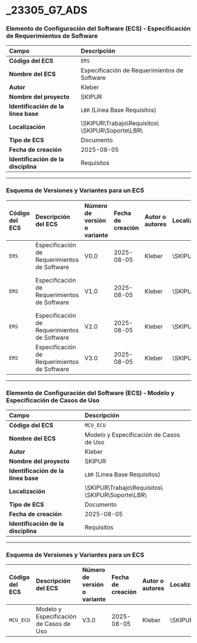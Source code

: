 # _23305_G7_ADS

### Elemento de Configuración del Software (ECS) - Especificación de Requerimientos de Software

| Campo | Descripción |
| :--- | :--- |
| **Código del ECS** | `ERS` |
| **Nombre del ECS** | Especificación de Requerimientos de Software |
| **Autor** | Kleber |
| **Nombre del proyecto** | SKIPUR |
| **Identificación de la línea base** | `LBR` (Línea Base Requisitos) |
| **Localización** | \\SKIPUR\\Trabajo\\Requisitos\\<br>\\SKIPUR\\Soporte\\LBR\\ |
| **Tipo de ECS** | Documento |
| **Fecha de creación** | 2025-08-05 |
| **Identificación de la disciplina** | Requisitos |

---



### Esquema de Versiones y Variantes para un ECS

| Código del ECS | Descripción del ECS | Número de versión o variante | Fecha de creación | Autor o autores | Localización | Observación | Variante de requisitos de usuario | Variante de plataforma |
| :--- | :--- | :--- | :--- | :--- | :--- | :--- | :--- | :--- |
| `ERS` | Especificación de Requerimientos de Software | V0.0 | 2025-08-05 | Kleber | \\SKIPUR\\Trabajo\\Requisitos\\ | Versión inicial del documento. | N/A | N/A |
| `ERS` | Especificación de Requerimientos de Software | V1.0 | 2025-08-05 | Kleber | \\SKIPUR\\Trabajo\\Requisitos\\ | Cambio en base a análisis de IREB y correcciones. | N/A | N/A |
| `ERS` | Especificación de Requerimientos de Software | V2.0 | 2025-08-05 | Kleber | \\SKIPUR\\Trabajo\\Requisitos\\ | Corrección. | N/A | N/A |
| `ERS` | Especificación de Requerimientos de Software | V3.0 | 2025-08-05 | Kleber | \\SKIPUR\\Trabajo\\Requisitos\\ | Versión actual del documento. | N/A | N/A |

---

### Elemento de Configuración del Software (ECS) - Modelo y Especificación de Casos de Uso

| Campo | Descripción |
| :--- | :--- |
| **Código del ECS** | `MCU_ECU` |
| **Nombre del ECS** | Modelo y Especificación de Casos de Uso |
| **Autor** | Kleber |
| **Nombre del proyecto** | SKIPUR |
| **Identificación de la línea base** | `LBR` (Línea Base Requisitos) |
| **Localización** | \\SKIPUR\\Trabajo\\Requisitos\\<br>\\SKIPUR\\Soporte\\LBR\\ |
| **Tipo de ECS** | Documento |
| **Fecha de creación** | 2025-08-05 |
| **Identificación de la disciplina** | Requisitos |

---

### Esquema de Versiones y Variantes para un ECS

| Código del ECS | Descripción del ECS | Número de versión o variante | Fecha de creación | Autor o autores | Localización | Observación | Variante de requisitos de usuario | Variante de plataforma |
| :--- | :--- | :--- | :--- | :--- | :--- | :--- | :--- | :--- |
| `MCU_ECU` | Modelo y Especificación de Casos de Uso | V3.0 | 2025-08-05 | Kleber | \\SKIPUR\\Trabajo\\Requisitos\\ | Tercera versión del documento. | N/A | N/A |